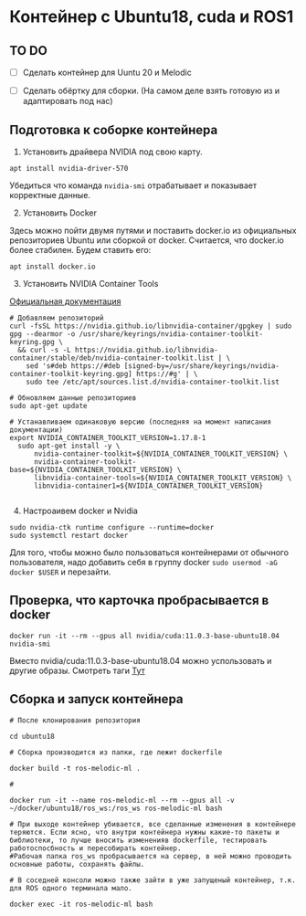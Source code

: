 # Контейнер с Ubuntu18, cuda и ROS1

## TO DO

- [ ] Сделать контейнер для Uuntu 20 и Melodic
- [ ] Сделать обёртку для сборки. (На самом деле взять готовую из и адаптировать под нас)



## Подготовка к соборке контейнера

1. Установить драйвера NVIDIA под свою карту.
```
apt install nvidia-driver-570
```
Убедиться что команда `nvidia-smi` отрабатывает и показывает корректные данные.

2. Установить Docker

Здесь можно пойти двумя путями и поставить docker.io из официальных репозиториев Ubuntu или сборкой от docker. Считается, что docker.io более стабилен. Будем ставить его: 

```
apt install docker.io

```



3. Установить NVIDIA Container Tools

 [Официальная документация](https://docs.nvidia.com/datacenter/cloud-native/container-toolkit/latest/install-guide.html)

```
# Добавляем репозиторий
curl -fsSL https://nvidia.github.io/libnvidia-container/gpgkey | sudo gpg --dearmor -o /usr/share/keyrings/nvidia-container-toolkit-keyring.gpg \
  && curl -s -L https://nvidia.github.io/libnvidia-container/stable/deb/nvidia-container-toolkit.list | \
    sed 's#deb https://#deb [signed-by=/usr/share/keyrings/nvidia-container-toolkit-keyring.gpg] https://#g' | \
    sudo tee /etc/apt/sources.list.d/nvidia-container-toolkit.list

# Обновляем данные репозиториев
sudo apt-get update

# Устанавливаем одинаковую версию (последняя на момент написания документации)
export NVIDIA_CONTAINER_TOOLKIT_VERSION=1.17.8-1
  sudo apt-get install -y \
      nvidia-container-toolkit=${NVIDIA_CONTAINER_TOOLKIT_VERSION} \
      nvidia-container-toolkit-base=${NVIDIA_CONTAINER_TOOLKIT_VERSION} \
      libnvidia-container-tools=${NVIDIA_CONTAINER_TOOLKIT_VERSION} \
      libnvidia-container1=${NVIDIA_CONTAINER_TOOLKIT_VERSION}


```

4. Настроаивем docker и Nvidia

```
sudo nvidia-ctk runtime configure --runtime=docker
sudo systemctl restart docker
```

Для того, чтобы можно было пользоваться контейнерами от обычного пользователя, надо добавить себя в группу docker `sudo usermod -aG docker $USER` и перезайти. 

## Проверка, что карточка пробрасывается в docker

```
docker run -it --rm --gpus all nvidia/cuda:11.0.3-base-ubuntu18.04 nvidia-smi
```

Вместо nvidia/cuda:11.0.3-base-ubuntu18.04 можно успользовать и другие образы. Смотреть таги [Тут](https://hub.docker.com/r/nvidia/cuda/tags)


## Сборка и запуск контейнера

```
# После клонирования репозитория

cd ubuntu18

# Сборка производится из папки, где лежит dockerfile

docker build -t ros-melodic-ml . 

#

docker run -it --name ros-melodic-ml --rm --gpus all -v ~/docker/ubuntu18/ros_ws:/ros_ws ros-melodic-ml bash

# При выходе контейнер убивается, все сделанные изменения в контейнере теряются. Если ясно, что внутри контейнера нужны какие-то пакеты и библиотеки, то лучше вносить измененияв dockerfile, тестировать работоспосбность и пересобирать контейнер.
#Рабочая папка ros_ws пробрасывается на сервер, в ней можно проводить основные работы, сохранять файлы.

# В соседней консоли можно также зайти в уже запущеный контейнер, т.к. для ROS одного терминала мало.

docker exec -it ros-melodic-ml bash

```
